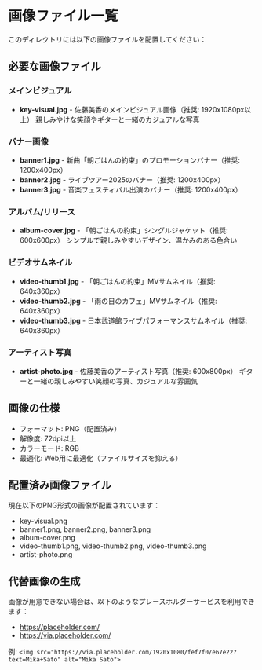 # 画像ファイル一覧

このディレクトリには以下の画像ファイルを配置してください：

## 必要な画像ファイル

### メインビジュアル
- **key-visual.jpg** - 佐藤美香のメインビジュアル画像（推奨: 1920x1080px以上）
  親しみやけな笑顔やギターと一緒のカジュアルな写真

### バナー画像
- **banner1.jpg** - 新曲「朝ごはんの約束」のプロモーションバナー（推奨: 1200x400px）
- **banner2.jpg** - ライブツアー2025のバナー（推奨: 1200x400px）
- **banner3.jpg** - 音楽フェスティバル出演のバナー（推奨: 1200x400px）

### アルバム/リリース
- **album-cover.jpg** - 「朝ごはんの約束」シングルジャケット（推奨: 600x600px）
  シンプルで親しみやすいデザイン、温かみのある色合い

### ビデオサムネイル
- **video-thumb1.jpg** - 「朝ごはんの約束」MVサムネイル（推奨: 640x360px）
- **video-thumb2.jpg** - 「雨の日のカフェ」MVサムネイル（推奨: 640x360px）
- **video-thumb3.jpg** - 日本武道館ライブパフォーマンスサムネイル（推奨: 640x360px）

### アーティスト写真
- **artist-photo.jpg** - 佐藤美香のアーティスト写真（推奨: 600x800px）
  ギターと一緒の親しみやすい笑顔の写真、カジュアルな雰囲気

## 画像の仕様

- フォーマット: PNG（配置済み）
- 解像度: 72dpi以上
- カラーモード: RGB
- 最適化: Web用に最適化（ファイルサイズを抑える）

## 配置済み画像ファイル

現在以下のPNG形式の画像が配置されています：
- key-visual.png
- banner1.png, banner2.png, banner3.png
- album-cover.png
- video-thumb1.png, video-thumb2.png, video-thumb3.png
- artist-photo.png

## 代替画像の生成

画像が用意できない場合は、以下のようなプレースホルダーサービスを利用できます：
- https://placeholder.com/
- https://via.placeholder.com/

例: `<img src="https://via.placeholder.com/1920x1080/fef7f0/e67e22?text=Mika+Sato" alt="Mika Sato">`